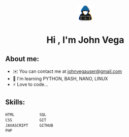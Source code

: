 <div align="center">
      <picture><img src = "https://github.com/0xAbdulKhalid/0xAbdulKhalid/raw/main/assets/mdImages/about_me.gif" width = 50px> </picture> 
      <h1 align="center"><b>Hi , I'm John Vega </b></h1>
</div>

<div> <h2>About me:</h2>    
      
*   ✉️  You can contact me at [johnvegauser@gmail.com](mailto:johnvegauser@gmail.com)
*   🧠  I'm learning PYTHON, BASH, NANO, LINUX
*   ⚡  Love to code...
 
</div>

<h2>Skills:</h2>    
      
```diff
HTML           SQL
CSS            GIT         
JAVASCRIPT     GITHUB
PHP            
